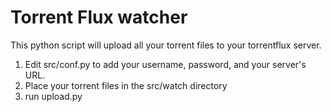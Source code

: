 Torrent Flux watcher
====================

This python script will upload all your torrent files to your torrentflux server.

1. Edit src/conf.py to add your username, password, and your server's URL.
2. Place your torrent files in the src/watch directory
3. run upload.py
